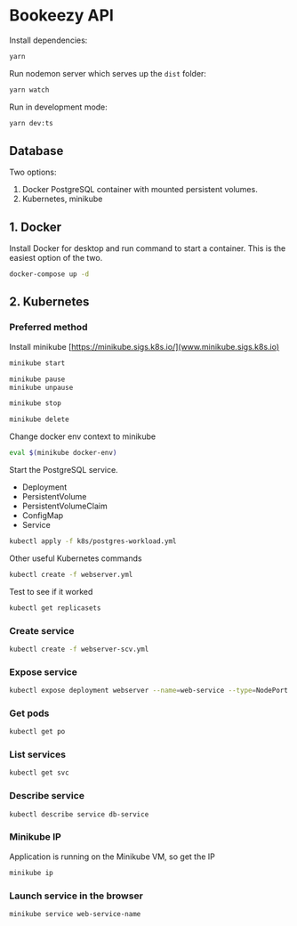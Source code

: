 # Bookeezy API

Install dependencies:

```bash
yarn
```

Run nodemon server which serves up the `dist` folder:

```bash
yarn watch
```

Run in development mode:

```bash
yarn dev:ts
```

## Database

Two options:

1. Docker PostgreSQL container with mounted persistent volumes.
2. Kubernetes, minikube

## 1. Docker

Install Docker for desktop and run command to start a container. This is the easiest option of the two.

```bash
docker-compose up -d
```

## 2. Kubernetes

### Preferred method

Install minikube [https://minikube.sigs.k8s.io/](www.minikube.sigs.k8s.io)

```bash
minikube start

minikube pause
minikube unpause

minikube stop

minikube delete
```

Change docker env context to minikube

```bash
eval $(minikube docker-env)
```

Start the PostgreSQL service.

- Deployment
- PersistentVolume
- PersistentVolumeClaim
- ConfigMap
- Service

```bash
kubectl apply -f k8s/postgres-workload.yml
```

Other useful Kubernetes commands

```bash
kubectl create -f webserver.yml
```

Test to see if it worked

```bash
kubectl get replicasets
```

### Create service

```bash
kubectl create -f webserver-scv.yml
```

### Expose service

```bash
kubectl expose deployment webserver --name=web-service --type=NodePort
```

### Get pods

```bash
kubectl get po
```

### List services

```bash
kubectl get svc
```

### Describe service

```bash
kubectl describe service db-service
```

### Minikube IP

Application is running on the Minikube VM, so get the IP

```bash
minikube ip
```

### Launch service in the browser

```bash
minikube service web-service-name
```
